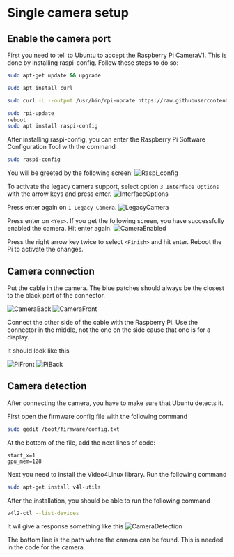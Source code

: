 # Single camera setup

## **Enable the camera port**

First you need to tell to Ubuntu to accept the Raspberry Pi CameraV1. This is done by installing raspi-config. Follow these steps to do so:

```bash
sudo apt-get update && upgrade

sudo apt install curl

sudo curl -L --output /usr/bin/rpi-update https://raw.githubusercontent.com/Hexxeh/rpi-update/master/rpi-update && sudo chmod +x /usr/bin/rpi-update

sudo rpi-update
reboot
sudo apt install raspi-config
```

After installing raspi-config, you can enter the Raspberry Pi Software Configuration Tool with the command
```bash
sudo raspi-config
```

You will be greeted by the following screen:
![Raspi_config](/img/RaspiConfigScreen.png)

To activate the legacy camera support, select option `3 Interface Options` with the arrow keys and press enter.
![InterfaceOptions](/img/InterfaceOption.png)

Press enter again on `1 Legacy Camera`.
![LegacyCamera](/img/LegacyCamera.png)

Press enter on `<Yes>`. If you get the following screen, you have successfully enabled the camera. Hit enter again.
![CameraEnabled](/img//CameraEnabled.png)

Press the right arrow key twice to select `<Finish>` and hit enter. Reboot the Pi to activate the changes.

## **Camera connection**

Put the cable in the camera. The blue patches should always be the closest to the black part of the connector. 

![CameraBack](/img/CameraBack.jpg)
![CameraFront](/img/CameraFront.jpg)

Connect the other side of the cable with the Raspberry Pi. Use the connector in the middle, not the one on the side cause that one is for a display.

It should look like this

![PiFront](/img/PiFront.jpg)
![PiBack](/img/PiBack.jpg)

## **Camera detection**

After connecting the camera, you have to make sure that Ubuntu detects it.

First open the firmware config file with the following command
```bash
sudo gedit /boot/firmware/config.txt
```

At the bottom of the file, add the next lines of code:
```text
start_x=1
gpu_mem=128
```
Next you need to install the Video4Linux library. Run the following command
```bash
sudo apt-get install v4l-utils
``` 
After the installation, you should be able to run the following command 
```bash
v4l2-ctl --list-devices
```
It wil give a response something like this
![CameraDetection](/img/CameraDetection.png)

The bottom line is the path where the camera can be found. This is needed in the code for the camera.


